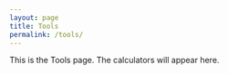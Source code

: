 ```yaml
---
layout: page
title: Tools
permalink: /tools/
---
```

<link rel="stylesheet" href="{{ '/assets/site.css' | relative_url }}">
<script type="module" src="{{ '/assets/mh-tools.js' | relative_url }}"></script>
<div id="app" class="my-6">
  <!-- Lustre/Gleam will mount here later -->
  <p>This is the Tools page. The calculators will appear here.</p>
</div>

